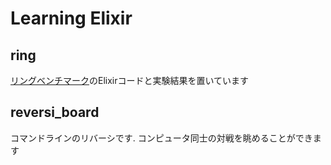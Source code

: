 # Learning Elixir

## ring

[リングベンチマーク](http://rainyday.blog.so-net.ne.jp/2007-05-20)のElixirコードと実験結果を置いています

## reversi_board

コマンドラインのリバーシです. コンピュータ同士の対戦を眺めることができます
